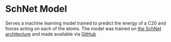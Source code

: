 # SchNet Model 

Serves a machine learning model trained to predict the energy of a C20 and forces acting on each of the atoms.
The model was trained on [the SchNet architecture](http://aip.scitation.org/doi/10.1063/1.5019779) and made available via [GitHub](https://github.com/atomistic-machine-learning/SchNet)
  